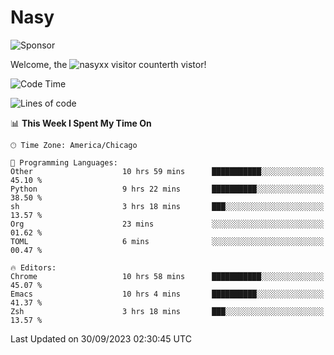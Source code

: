 # Nasy

<!--
<p align="center">
<img height="200" src="https://github-readme-stats.vercel.app/api?username=nasyxx&count_private=true&show_icons=true&theme=dracula&include_all_commits=true"/>
<img height="200" src="https://github-readme-stats.vercel.app/api/top-langs/?username=nasyxx&theme=dracula&hide=html,jupyter+notebook&count_private=true&show_icons=true"/>
</p>

  
----------------
-->

![Sponsor](https://img.shields.io/static/v1.svg?label=Sponsor&message=%E2%9D%A4&logo=GitHub&style=flat&color=pink)
 
Welcome, the ![nasyxx visitor counter](https://count.getloli.com/get/@nasyxx?theme=rule34)th vistor!
 
<!--START_SECTION:waka-->
![Code Time](http://img.shields.io/badge/Code%20Time-3%2C739%20hrs%2013%20mins-blue)

![Lines of code](https://img.shields.io/badge/From%20Hello%20World%20I%27ve%20Written-6.3%20million%20lines%20of%20code-blue)

📊 **This Week I Spent My Time On** 

```text
🕑︎ Time Zone: America/Chicago

💬 Programming Languages: 
Other                    10 hrs 59 mins      ███████████░░░░░░░░░░░░░░   45.10 % 
Python                   9 hrs 22 mins       ██████████░░░░░░░░░░░░░░░   38.50 % 
sh                       3 hrs 18 mins       ███░░░░░░░░░░░░░░░░░░░░░░   13.57 % 
Org                      23 mins             ░░░░░░░░░░░░░░░░░░░░░░░░░   01.62 % 
TOML                     6 mins              ░░░░░░░░░░░░░░░░░░░░░░░░░   00.47 % 

🔥 Editors: 
Chrome                   10 hrs 58 mins      ███████████░░░░░░░░░░░░░░   45.07 % 
Emacs                    10 hrs 4 mins       ██████████░░░░░░░░░░░░░░░   41.37 % 
Zsh                      3 hrs 18 mins       ███░░░░░░░░░░░░░░░░░░░░░░   13.57 % 
```


 Last Updated on 30/09/2023 02:30:45 UTC
<!--END_SECTION:waka-->

<!-- ![visitors](https://visitor-badge.laobi.icu/badge?page_id=nasyxx.nasyxx) -->
